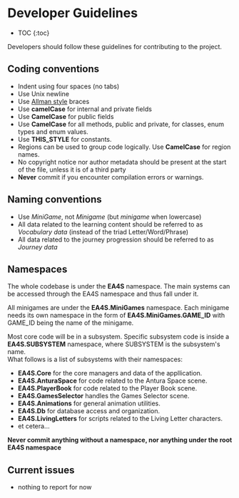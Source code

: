 # Developer Guidelines
* TOC
{:toc}

Developers should follow these guidelines for contributing to the project.

## Coding conventions

  * Indent using four spaces (no tabs)
  * Use Unix newline
  * Use [Allman style](http://en.wikipedia.org/wiki/Indent_style#Allman_style) braces
  * Use **camelCase** for internal and private fields
  * Use **CamelCase** for public fields
  * Use **CamelCase** for all methods, public and private, for classes, enum types and enum values.
  * Use **THIS_STYLE** for constants.
  * Regions can be used to group code logically. Use **CamelCase** for region names.
  * No copyright notice nor author metadata should be present at the start of the file, unless it is of a third party
  * **Never** commit if you encounter compilation errors or warnings.

## Naming conventions

- Use *MiniGame*, not *Minigame* (but *minigame* when lowercase)
- All data related to the learning content should be referred to as *Vocabulary data* (instead of the triad Letter/Word/Phrase)
- All data related to the journey progression should be referred to as *Journey data*


## Namespaces

The whole codebase is under the **EA4S** namespace.
The main systems can be accessed through the EA4S namespace and thus fall under it.

All minigames are under the **EA4S.MiniGames** namespace.
Each minigame needs its own namespace in the form of **EA4S.MiniGames.GAME_ID** with GAME_ID being the name of the minigame.

Most core code will be in a subsystem.
Specific subsystem code is inside a **EA4S.SUBSYSTEM** namespace, where SUBSYSTEM is the subsystem's name.  
What follows is a list of subsystems with their namespaces:

 * **EA4S.Core** for the core managers and data of the appllication.
 * **EA4S.AnturaSpace** for code related to the Antura Space scene.
 * **EA4S.PlayerBook** for code related to the Player Book scene.
 * **EA4S.GamesSelector** handles the Games Selector scene.
 * **EA4S.Animations** for general animation utilities.
 * **EA4S.Db** for database access and organization.
 * **EA4S.LivingLetters** for scripts related to the Living Letter characters.
 * et cetera...

**Never commit anything without a namespace, nor anything under the root EA4S namespace**

## Current issues

- nothing to report for now
